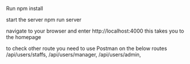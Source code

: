 Run npm install

start the server
npm run server

navigate to your browser and enter 
http://localhost:4000
this takes you to the homepage

to check other route you need to use Postman on the below routes
/api/users/staffs,
/api/users/manager,
/api/users/admin,
